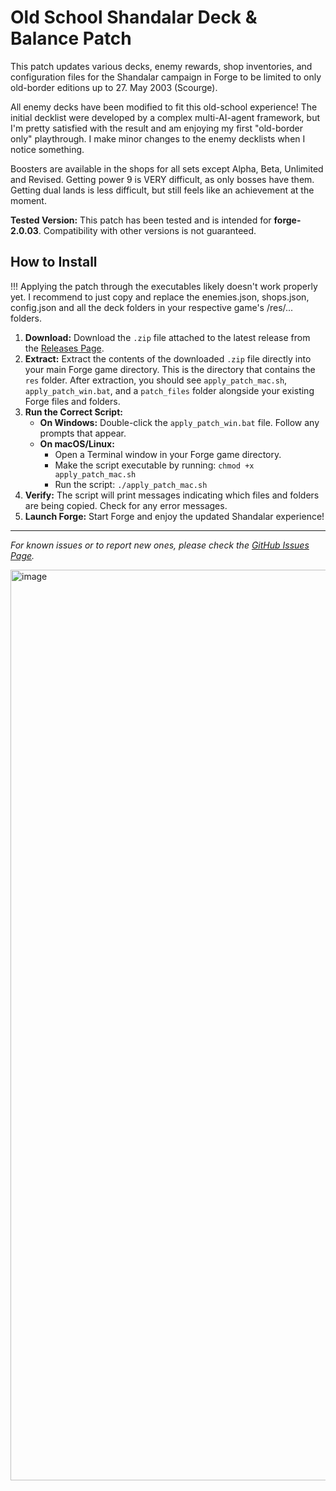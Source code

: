 # Old School Shandalar Deck &amp; Balance Patch

This patch updates various decks, enemy rewards, shop inventories, and configuration files for the Shandalar campaign in Forge to be limited to only old-border editions up to 27. May 2003 (Scourge).

All enemy decks have been modified to fit this old-school experience! The initial decklist were developed by a complex multi-AI-agent framework, but I'm pretty satisfied with the result and am enjoying my first "old-border only" playthrough. I make minor changes to the enemy decklists when I notice something.

Boosters are available in the shops for all sets except Alpha, Beta, Unlimited and Revised. Getting power 9 is VERY difficult, as only bosses have them. Getting dual lands is less difficult, but still feels like an achievement at the moment.

**Tested Version:** This patch has been tested and is intended for **forge-2.0.03**. Compatibility with other versions is not guaranteed.

## How to Install

!!! Applying the patch through the executables likely doesn't work properly yet. I recommend to just copy and replace the enemies.json, shops.json, config.json and all the deck folders in your respective game's /res/... folders.

1.  **Download:** Download the `.zip` file attached to the latest release from the [Releases Page](https://github.com/vanja-ivancevic/Old-School-Forge/releases).
2.  **Extract:** Extract the contents of the downloaded `.zip` file directly into your main Forge game directory. This is the directory that contains the `res` folder. After extraction, you should see `apply_patch_mac.sh`, `apply_patch_win.bat`, and a `patch_files` folder alongside your existing Forge files and folders.
3.  **Run the Correct Script:**
    *   **On Windows:** Double-click the `apply_patch_win.bat` file. Follow any prompts that appear.
    *   **On macOS/Linux:**
        *   Open a Terminal window in your Forge game directory.
        *   Make the script executable by running: `chmod +x apply_patch_mac.sh`
        *   Run the script: `./apply_patch_mac.sh`
4.  **Verify:** The script will print messages indicating which files and folders are being copied. Check for any error messages.
5.  **Launch Forge:** Start Forge and enjoy the updated Shandalar experience!


---

*For known issues or to report new ones, please check the [GitHub Issues Page](/https://github.com/vanja-ivancevic/Old-School-Forge/issues/).*

<img width="1457" alt="image" src="https://github.com/user-attachments/assets/7b7837fa-3fba-49d4-b8df-9b9d2b4c1c59" />
